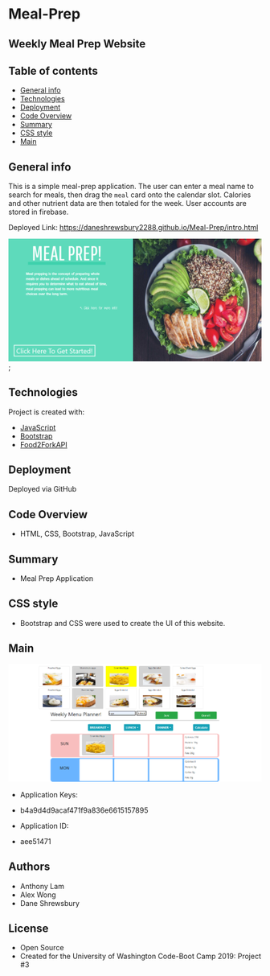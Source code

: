 # Meal-Prep
## Weekly Meal Prep Website

## Table of contents

- [General info](#general-info)
- [Technologies](#Technologies)
- [Deployment](#Deployment)
- [Code Overview](#Code-Overview)
- [Summary](#Summary)
- [CSS style](#CSS-style)
- [Main](#Main)


## General info

This is a simple meal-prep application. The user can enter a meal name to search for meals, then drag the `meal` card onto the calendar slot. Calories and other nutrient data are then totaled for the week. User accounts are stored in firebase. 

Deployed Link: https://daneshrewsbury2288.github.io/Meal-Prep/intro.html

![Image](assets/images/introReadMe.png);

## Technologies

Project is created with:

- [JavaScript](https://www.javascript.com/)
- [Bootstrap](https://getbootstrap.com/)
- [Food2ForkAPI](https://www.food2fork.com/api)


## Deployment

Deployed via GitHub

## Code Overview

- HTML, CSS, Bootstrap, JavaScript

## Summary

- Meal Prep Application

## CSS style

- Bootstrap and CSS were used to create the UI of this website. 


## Main

![Image](assets/images/mainReadMe.png)

- Application Keys:
- b4a9d4d9acaf471f9a836e6615157895

- Application ID:
- aee51471

## Authors

- Anthony Lam
- Alex Wong
- Dane Shrewsbury

## License

- Open Source
- Created for the University of Washington Code-Boot Camp 2019: Project #3




